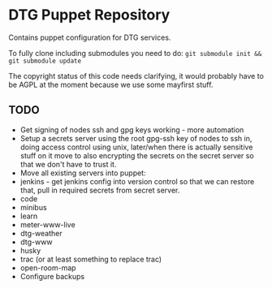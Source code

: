 DTG Puppet Repository
=====================

Contains puppet configuration for DTG services.

To fully clone including submodules you need to do:
`git submodule init && git submodule update`

The copyright status of this code needs clarifying, it would probably have to be AGPL at the moment because we use some mayfirst stuff.

TODO
----
* Get signing of nodes ssh and gpg keys working - more automation
* Setup a secrets server using the root gpg-ssh key of nodes to ssh in, doing access control using unix, later/when there is actually sensitive stuff on it move to also encrypting the secrets on the secret server so that we don't have to trust it.
* Move all existing servers into puppet:
 * jenkins - get jenkins config into version control so that we can restore that, pull in required secrets from secret server.
 * code
 * minibus
 * learn
 * meter-www-live
 * dtg-weather
 * dtg-www
 * husky
 * trac (or at least something to replace trac)
 * open-room-map
* Configure backups
